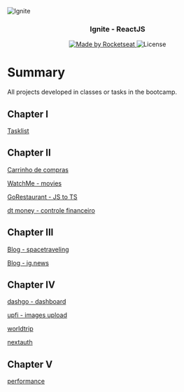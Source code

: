 <img alt="Ignite" src="https://user-images.githubusercontent.com/17517028/143043650-2b13e5ca-8a59-497e-b6f8-ec5461492555.png" />

<h3 align="center">
  Ignite - ReactJS
</h3>

<p align="center">
  <a href="https://rocketseat.com.br">
    <img alt="Made by Rocketseat" src="https://img.shields.io/badge/made%20by-Rocketseat-%2304D361">
  </a>

  <img alt="License" src="https://img.shields.io/badge/license-MIT-%2304D361">
</p>

# Summary

All projects developed in classes or tasks in the bootcamp.

## Chapter I

[Tasklist](https://github.com/mbagatini/01-desafio-tasklist)

## Chapter II

[Carrinho de compras](https://github.com/mbagatini/02-desafio-carrinho-compras)

[WatchMe - movies](https://github.com/mbagatini/02-desafio-filmes)

[GoRestaurant - JS to TS](https://github.com/mbagatini/02-desafio-restaurant-js-to-ts)

[dt money - controle financeiro](https://github.com/mbagatini/02-money)

## Chapter III

[Blog - spacetraveling](https://github.com/mbagatini/03-desafio-blog)

[Blog - ig.news](https://github.com/mbagatini/03-ignews)

## Chapter IV

[dashgo - dashboard](https://github.com/mbagatini/04-dashgo)

[upfi - images upload](https://github.com/mbagatini/04-desafio-upload-imagens)

[worldtrip](https://github.com/mbagatini/04-desafio-world-trip)

[nextauth](https://github.com/mbagatini/04-nextauth)

## Chapter V

[performance](https://github.com/mbagatini/05-performance)
